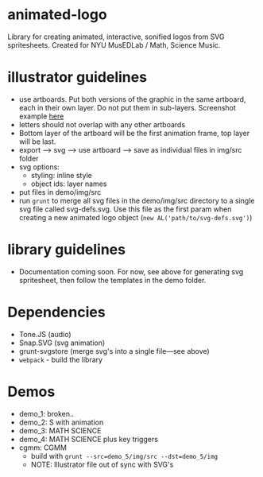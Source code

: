 # animated-logo
Library for creating animated, interactive, sonified logos from SVG spritesheets. Created for NYU MusEDLab / Math, Science Music.

# illustrator guidelines
- use artboards. Put both versions of the graphic in the same artboard, each in their own layer. Do not put them in sub-layers. Screenshot example [here](https://www.dropbox.com/s/0igs04qiy34u0yv/Screenshot%202016-02-20%2022.48.46.png?dl=0)
- letters should not overlap with any other artboards
- Bottom layer of the artboard will be the first animation frame, top layer will be last.
- export --> svg --> use artboard --> save as individual files in img/src folder
- svg options:
  - styling: inline style
  - object ids: layer names
- put files in demo/img/src
- run `grunt` to merge all svg files in the demo/img/src directory to a single svg file called svg-defs.svg. Use this file as the first param when creating a new animated logo object (`new AL('path/to/svg-defs.svg')`)

# library guidelines
- Documentation coming soon. For now, see above for generating svg spritesheet, then follow the templates in the demo folder.

# Dependencies
- Tone.JS (audio)
- Snap.SVG (svg animation)
- grunt-svgstore (merge svg's into a single file—see above)
- `webpack` - build the library

# Demos
- demo_1: broken..
- demo_2: S with animation
- demo_3: MATH SCIENCE 
- demo_4: MATH SCIENCE plus key triggers
- cgmm: CGMM
    - build with `grunt --src=demo_5/img/src --dst=demo_5/img`
    - NOTE: Illustrator file out of sync with SVG's
